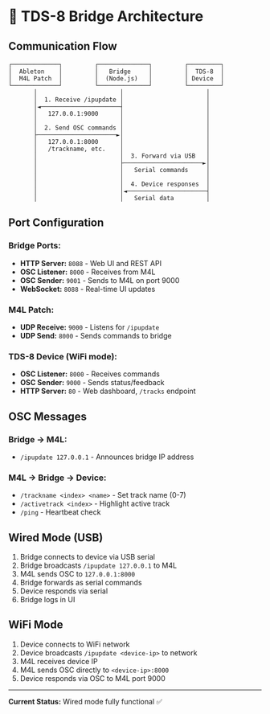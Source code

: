 # 🎵 TDS-8 Bridge Architecture

## Communication Flow

```
┌─────────────┐         ┌──────────────┐         ┌─────────┐
│  Ableton    │         │   Bridge     │         │  TDS-8  │
│  M4L Patch  │         │  (Node.js)   │         │ Device  │
└─────────────┘         └──────────────┘         └─────────┘
       │                       │                       │
       │  1. Receive /ipupdate │                       │
       │◄──────────────────────┤                       │
       │   127.0.0.1:9000      │                       │
       │                       │                       │
       │  2. Send OSC commands │                       │
       ├──────────────────────►│                       │
       │   127.0.0.1:8000      │                       │
       │   /trackname, etc.    │                       │
       │                       │  3. Forward via USB   │
       │                       ├──────────────────────►│
       │                       │   Serial commands     │
       │                       │                       │
       │                       │  4. Device responses  │
       │                       │◄──────────────────────┤
       │                       │   Serial data         │
```

## Port Configuration

### Bridge Ports:
- **HTTP Server:** `8088` - Web UI and REST API
- **OSC Listener:** `8000` - Receives from M4L
- **OSC Sender:** `9001` - Sends to M4L on port 9000
- **WebSocket:** `8088` - Real-time UI updates

### M4L Patch:
- **UDP Receive:** `9000` - Listens for `/ipupdate`
- **UDP Send:** `8000` - Sends commands to bridge

### TDS-8 Device (WiFi mode):
- **OSC Listener:** `8000` - Receives commands
- **OSC Sender:** `9000` - Sends status/feedback
- **HTTP Server:** `80` - Web dashboard, `/tracks` endpoint

## OSC Messages

### Bridge → M4L:
- `/ipupdate 127.0.0.1` - Announces bridge IP address

### M4L → Bridge → Device:
- `/trackname <index> <name>` - Set track name (0-7)
- `/activetrack <index>` - Highlight active track
- `/ping` - Heartbeat check

## Wired Mode (USB)
1. Bridge connects to device via USB serial
2. Bridge broadcasts `/ipupdate 127.0.0.1` to M4L
3. M4L sends OSC to `127.0.0.1:8000`
4. Bridge forwards as serial commands
5. Device responds via serial
6. Bridge logs in UI

## WiFi Mode
1. Device connects to WiFi network
2. Device broadcasts `/ipupdate <device-ip>` to network
3. M4L receives device IP
4. M4L sends OSC directly to `<device-ip>:8000`
5. Device responds via OSC to M4L port 9000

---

**Current Status:** Wired mode fully functional ✅
